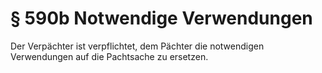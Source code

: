 # § 590b Notwendige Verwendungen
Der Verpächter ist verpflichtet, dem Pächter die notwendigen Verwendungen auf die Pachtsache zu ersetzen.
